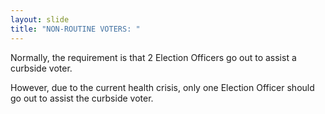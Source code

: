 ```yaml
---
layout: slide
title: "NON-ROUTINE VOTERS: "
---
```


Normally, the requirement is that 2 Election Officers go out to assist a curbside voter.

However, due to the current health crisis, only one Election Officer should go out to assist the curbside voter.